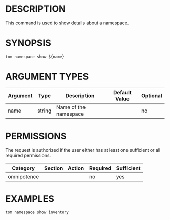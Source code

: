 # DESCRIPTION

This command is used to show details about a namespace.

# SYNOPSIS

```
tom namespace show ${name}
```

# ARGUMENT TYPES

Argument | Type | Description | Default Value | Optional
 ------- | ---- | ----------- | ------------- | --------
name | string | Name of the namespace | | no

# PERMISSIONS

The request is authorized if the user either has at least one
sufficient or all required permissions.

Category | Section | Action | Required | Sufficient
 ------- | ------- | ------ | -------- | ----------
omnipotence | | | no | yes

# EXAMPLES

```
tom namespace show inventory
```
